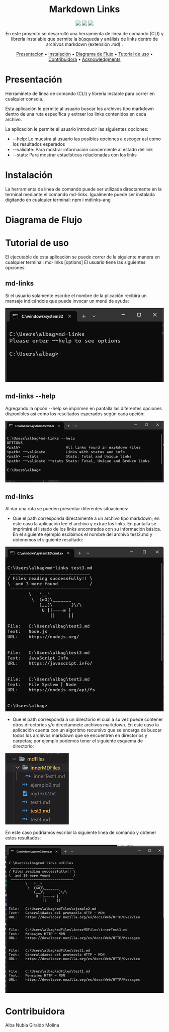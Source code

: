 <div align="center">

# Markdown Links

<a title="JavaScript" href="https://developer.mozilla.org/es/docs/Web/JavaScript"><img src="https://img.shields.io/badge/JavaScript-323330?style=for-the-badge&logo=javascript&logoColor=F7DF1E"></a>
<a title="Node" href="https://nodejs.org/es/"><img src="https://img.shields.io/badge/Node.js-339933?style=for-the-badge&logo=nodedotjs&logoColor=white"></a>
<a title="Jest" href="https://jestjs.io/"><img src="https://img.shields.io/badge/Jest-C21325?style=for-the-badge&logo=jest&logoColor=white"></a>

En este proyecto se desarrolló una herramienta de línea de comando (CLI) y librería instalable que permite la búsqueda y análisis de links dentro de archivos markdown  (extensión .md) .

[Presentacion](#presentacion) •
[Instalación](#instalacion) •
[Diagrama de Flujo](#diagrama-de-flujo) •
[Tutorial de uso](#tutorial) •
[Contribuidora](#contribuidora) •
[Acknowledgments](#acknowledgments)

</div>

<a name='presentacion'></a>
# Presentación

Herramineto de línea de comando (CLI) y librería instable para correr en cualquier consola.

Esta aplicación le permite al usuario buscar los archivos tipo markdown dentro de una ruta específica y extraer los links contenidos en cada archivo.

La aplicación le permite al usuario  introducir las siguientes opciones:
 - --help: Le muestra al usuario las posibles opciones a escoger así como los resultados esperados
  - --validate: Para mostrar información concerniente al estado del link
  - --stats: Para mostrar estadísticas relacionadas con los links

<a name='instalacion'></a>
# Instalación

La herramienta de línea de comando puede ser utilizada directamente en la terminal mediante el comando md-links. Igualmente puede ser instalada  digitando en cualquier terminal: 
npm i mdlinks-ang

# Diagrama de Flujo

<a name='tutorial'></a>
# Tutorial de uso

El ejecutable de esta aplicación se puede correr de la siguiente manera en cualquier terminal:
md-links <path-to-file> [options]
El usuario tiene las siguientes opciones:

## md-links
Si el usuario solamente escribe el nombre de la plicación recibirá un mensaje indicándole que puede invocar un menú de ayuda:

![Alt text](images/justName.png)

## md-links --help
Agregando la opcón --help se imprimen en pantalla las diferentes opciones disponibles así como los resultados esperados según cada opción:

![Alt text](images/withhelp.png)

## md-links <path>
Al dar una ruta se pueden presentar diferentes situaciones:
 - Que el path corresponda directamente a un archivo tipo markdown; en este caso la aplicación lee el archivo y extrae  los links. En pantalla se imprimirá el listado de los links encontrados con su información básica. En el siguiente ejemplo escibimos el nombre del archivo test2.md y obtenemos el siguiente resultado:

 ![Alt text](images/justpath.png)

  - Que el path corresponda a un directorio el cual a su vez puede contener otros directorios y/o directamnete archivos markdown. En este caso la aplicación cuenta con un algoritmo recursivo que se encarga de buscar todos los archivos markdown que se encuentren en directorios  y carpetas; por ejemplo podemos tener el siguiente esquema de directorio:

  ![Alt text](images/seeFolder.png)

  En este caso podríamos escribir la siguiente linea de comando y obtener estos resultados:

![Alt text](images/inDirectory.png)



 


# Contribuidora

Alba Nubia Giraldo Molina


